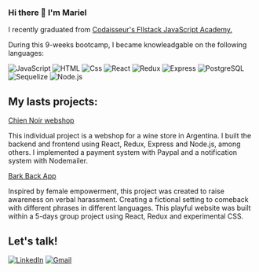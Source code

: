 ### Hi there 👋 I'm Mariel

<p> I recently graduated from <a href="https://codaisseur.com/courses/academy/">Codaisseur's Fllstack JavaScript Academy.</a>
 
<p> During this 9-weeks bootcamp, I became knowleadgable on the following languages: </p>
<p>
  <img alt="JavaScript" src="https://img.shields.io/badge/JavaScript-F7DF1E?logo=javascript&logoColor=white&style=for-the-badge" />
  <img alt="HTML" src="https://img.shields.io/badge/HTML-E34F26?logo=html5&logoColor=white&style=for-the-badge" />
  <img alt="Css" src="https://img.shields.io/badge/CSS-1572B6?logo=css3&logoColor=white&style=for-the-badge" />
  <img alt="React" src="https://img.shields.io/badge/React-61DAFB?logo=react&logoColor=white&style=for-the-badge" />
  <img alt="Redux" src="https://img.shields.io/badge/Redux-764ABC?logo=redux&logoColor=white&style=for-the-badge" />
  <img alt="Express" src="https://img.shields.io/badge/Express-000000?logo=express&logoColor=white&style=for-the-badge" />
  <img alt="PostgreSQL" src="https://img.shields.io/badge/PostgreSQL-4169E1?logo=postgresql&logoColor=white&style=for-the-badge" />
  <img alt="Sequelize" src="https://img.shields.io/badge/Sequelize-52B0E7?logo=sequelize&logoColor=white&style=for-the-badge" />
  <img alt="Node.js" src="https://img.shields.io/badge/Node.js-339933?logo=node.js&logoColor=white&style=for-the-badge" />
  
  ## My lasts projects:
  <a href="https://frosty-hawking-eae0d4.netlify.app/"> Chien Noir webshop </a>
 <p> This individual project is a webshop for a wine store in Argentina. I built the backend and frontend using React, Redux, Express and Node.js, among others. I implemented a  payment system with Paypal and a notification system with Nodemailer. <p>
   
  <a href="https://bark-back.netlify.app//">  Bark Back App </a>
   <p> Inspired by female empowerment, this project was created to raise awareness on verbal harassment. Creating a fictional setting to comeback with different phrases in different languages. This playful website was built within a 5-days group project using React, Redux and experimental CSS. </p>
  
  ## Let's talk!
   <p>
  <a href="https://www.linkedin.com/in/mariel-crespo-214751b2/"><img alt="LinkedIn" src="https://img.shields.io/badge/LinkedIn-0A66C2?logo=linkedIn&logoColor=white&style=for-the-badge"     /><a>
    <a href="mailto:crespo.mariel@gmail.com"><img alt="Gmail" src="https://img.shields.io/badge/Gmail-EA4335?logo=gmail&logoColor=white&style=for-the-badge" /></a>
    </p>
  
  
<!--
**marulita18/marulita18** is a ✨ _special_ ✨ repository because its `README.md` (this file) appears on your GitHub profile.

Here are some ideas to get you started:

- 🔭 I’m currently working on ...
- 🌱 I’m currently learning ...
- 👯 I’m looking to collaborate on ...
- 🤔 I’m looking for help with ...
- 💬 Ask me about ...
- 📫 How to reach me: ...
- 😄 Pronouns: ...
- ⚡ Fun fact: ...
-->
